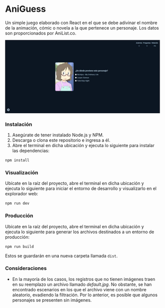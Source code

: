 # AniGuess

Un simple juego elaborado con React en el que se debe adivinar el nombre de la animación, cómic o novela a la que pertenece un personaje. Los datos son proporcionados por AniList.co.

![Captura de pantalla de la aplicación](/screenshot.jpeg)

### Instalación

1. Asegúrate de tener instalado Node.js y NPM.
2. Descarga o clona este repositorio e ingresa a él.
3. Abre el terminal en dicha ubicación y ejecuta lo siguiente para instalar las dependencias:

```
npm install
```

### Visualización

Ubícate en la raíz del proyecto, abre el terminal en dicha ubicación y ejecuta lo siguiente para iniciar el entorno de desarrollo y visualizarlo en el explorador web:

```
npm run dev
```

### Producción

Ubícate en la raíz del proyecto, abre el terminal en dicha ubicación y ejecuta lo siguiente para generar los archivos destinados a un entorno de producción:

```
npm run build
```

Estos se guardarán en una nueva carpeta llamada `dist`.

### Consideraciones

- En la mayoría de los casos, los registros que no tienen imágenes traen en su reemplazo un archivo llamado _default.jpg_. No obstante, se han encontrado escenarios en los que el archivo viene con un nombre aleatorio, evadiendo la filtración. Por lo anterior, es posible que algunos personajes se presenten sin imágenes.
